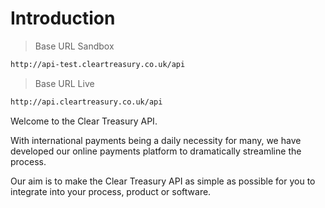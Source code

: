 # Introduction

> Base URL Sandbox

```bash
http://api-test.cleartreasury.co.uk/api
```

> Base URL Live

```bash
http://api.cleartreasury.co.uk/api
```

Welcome to the Clear Treasury API.

With international payments being a daily necessity for many, we have developed our online payments platform to dramatically streamline the process.

Our aim is to make the Clear Treasury API as simple as possible for you to integrate into your process, product or software.
